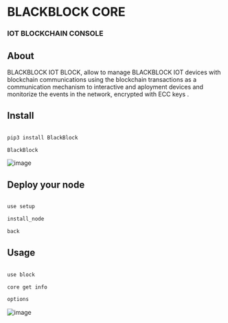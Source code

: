 # BLACKBLOCK CORE

### IOT BLOCKCHAIN CONSOLE


## About

BLACKBLOCK IOT BLOCK, allow to manage BLACKBLOCK IOT devices with blockchain communications using the blockchain transactions as a communication mechanism to interactive and aployment devices and monitorize the events in the network, encrypted with ECC keys .


## Install

```Bash

pip3 install BlackBlock

BlackBlock

```
![image](https://user-images.githubusercontent.com/60758685/218946524-4952865e-cdaf-4c03-b1d8-0721d24d8e2b.png)

## Deploy your node

```Bash

use setup 

install_node

back

```

## Usage 

```Bash

use block

core get info

options


```

![image](https://user-images.githubusercontent.com/60758685/218946691-c615eff3-a224-406b-bdb7-5fa2472f1425.png)

